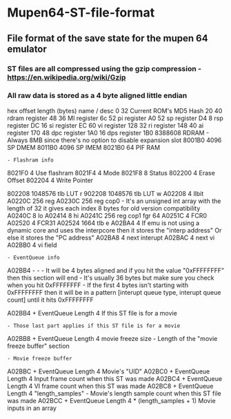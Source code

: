 # Mupen64-ST-file-format
## File format of the save state for the mupen 64 emulator


### ST files are all compressed using the gzip compression - https://en.wikipedia.org/wiki/Gzip
### All raw data is stored as a 4 byte aligned little endian

hex offset						length (bytes)				name / desc
0								32							Current ROM's MD5 Hash
20								40							rdram register
48								36							MI register
6c								52							pi register
A0								52							sp register
D4								8							rsp register
DC								16							si register
EC								60							vi register
128								32							ri register
148								40							ai register
170								48							dpc register
1A0								16							dps register
1B0								8388608						RDRAM - Always 8MB since there's no option to disable expansion slot
8001B0							4096						SP DMEM
8011B0							4096						SP IMEM
8021B0							64							PIF RAM

	- Flashram info
8021F0							4							Use flashram
8021F4							4							Mode
8021F8							8							Status
802200							4							Erase Offset
802204							4							Write Pointer

802208							1048576						tlb LUT r
902208							1048576						tlb LUT w
A02208							4							llbit
A0220C							256							reg
A0230C							256							reg cop0 - It's an unsigned int array with the length of 32
															it gives each index 8 bytes for old version compatibility
A0240C							8							lo
A02414							8							hi
A0241C							256							reg cop1 fgr 64
A0251C							4							FCR0
A02520							4							FCR31
A02524							1664						tlb e
A02BA4							4							If emu is not using a dynamic core and uses the interpcore then it stores the "interp address"
															Or else it stores the "PC address"
A02BA8							4							next interupt
A02BAC							4							next vi
A02BB0							4							vi field

	- EventQueue info
A02BB4							-							-
		- It will be 4 bytes aligned and if you hit the value "0xFFFFFFFF" then this section will end
		- It's usually 36 bytes but make sure you check when you hit 0xFFFFFFFF
		- If the first 4 bytes isn't starting with 0xFFFFFFFF then it will be in a pattern [interupt queue type, interupt queue count] until it hits 0xFFFFFFFF

A02BB4 + EventQueue Length		4							If this ST file is for a movie

	- Those last part applies if this ST file is for a movie
A02BB8 + EventQueue Length		4							movie freeze size - Length of the "movie freeze buffer" section
	
	- Movie freeze buffer
A02BBC + EventQueue Length		4							Movie's "UID"
A02BC0 + EventQueue Length		4							Input frame count when this ST was made
A02BC4 + EventQueue Length		4							VI frame count when this ST was made
A02BC8 + EventQueue Length		4							"length_samples" - Movie's length sample count when this ST file was made
A02BCC + EventQueue Length		4 * (length_samples + 1)	Movie inputs in an array					
